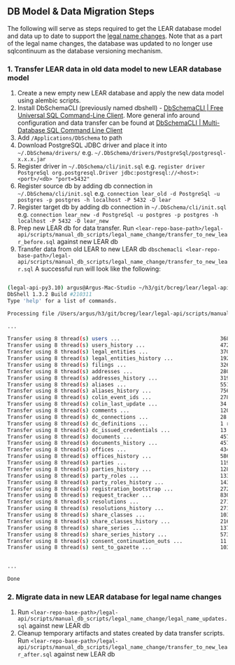 
## DB Model & Data Migration Steps
The following will serve as steps required to get the LEAR database model and data up to date to support the [legal name changes](https://app.zenhub.com/workspaces/entities-team-space-6143567664fb320019b81f39/issues/gh/bcgov/entity/15527).  Note that as a part of the legal name changes, the database was updated to no longer use sqlcontinuum as the database versioning mechanism.

### 1. Transfer LEAR data in old data model to new LEAR database model
1. Create a new empty new LEAR database and apply the new data model using alembic scripts.
2. Install DbSchemaCLI (previously named dbshell) -  [DbSchemaCLI | Free Universal SQL Command-Line Client](https://dbschema.com/dbschemacli.html). More general info around configuration and data transfer can be found at [DbSchemaCLI | Multi-Database SQL Command Line Client](https://dbschema.com/documentation/dbschemacli.html)
3. Add `/Applications/DbSchema` to path
4. Download PostgreSQL JDBC driver and place it into `~/.DbSchema/drivers/` e.g. `~/.DbSchema/drivers/PostgreSql/postgresql-x.x.x.jar`
4. Register driver in `~/.DbSchema/cli/init.sql` e.g. `register driver PostgreSql org.postgresql.Driver jdbc:postgresql://<host>:<port>/<db> "port=5432"`
5. Register source db by adding db connection in  `~/.DbSchema/cli/init.sql`
   e.g. `connection lear_old -d PostgreSql -u postgres -p postgres -h localhost -P 5432 -D lear`
6. Register target db by adding db connection in  `~/.DbSchema/cli/init.sql`
   e.g. `connection lear_new -d PostgreSql -u postgres -p postgres -h localhost -P 5432 -D lear_new`
7. Prep new LEAR db for data transfer.
   Run `<lear-repo-base-path>/legal-api/scripts/manual_db_scripts/legal_name_change/transfer_to_new_lear_before.sql` against new LEAR db
8. Transfer data from old LEAR to new LEAR db
   `dbschemacli <lear-repo-base-path>/legal-api/scripts/manual_db_scripts/legal_name_change/transfer_to_new_lear.sql`
   A successful run will look like the following:
``` bash

(legal-api-py3.10) argus@Argus-Mac-Studio ~/h3/git/bcreg/lear/legal-api (feature-legal-name) $ dbshell /Users/argus/h3/git/bcreg/lear/legal-api/scripts/manual_db_scripts/legal_name_change/transfer_to_new_lear.sql
DbShell 1.3.2 Build #210311
Type 'help' for a list of commands.

Processing file /Users/argus/h3/git/bcreg/lear/legal-api/scripts/manual_db_scripts/legal_name_change/transfer_to_new_lear.sql

...

Transfer using 8 thread(s) users ...                                368 rows in 00:01. Reader waited 00:00, writer 00:08.
Transfer using 8 thread(s) users_history ...                        472 rows in 00:01. Reader waited 00:00, writer 00:08.
Transfer using 8 thread(s) legal_entities ...                       3707 rows in 00:01. Reader waited 00:00, writer 00:08.
Transfer using 8 thread(s) legal_entities_history ...               19232 rows in 00:01. Reader waited 00:00, writer 00:09.
Transfer using 8 thread(s) filings ...                              32674 rows in 00:02. Reader waited 00:00, writer 00:09.
Transfer using 8 thread(s) addresses ...                            28079 rows in 00:01. Reader waited 00:00, writer 00:08.
Transfer using 8 thread(s) addresses_history ...                    31928 rows in 00:01. Reader waited 00:00, writer 00:08.
Transfer using 8 thread(s) aliases ...                              551 rows in 00:01. Reader waited 00:00, writer 00:08.
Transfer using 8 thread(s) aliases_history ...                      756 rows in 00:01. Reader waited 00:00, writer 00:08.
Transfer using 8 thread(s) colin_event_ids ...                      27857 rows in 00:01. Reader waited 00:00, writer 00:08.
Transfer using 8 thread(s) colin_last_update ...                    34 rows in 00:01. Reader waited 00:00, writer 00:08.
Transfer using 8 thread(s) comments ...                             1205 rows in 00:01. Reader waited 00:00, writer 00:08.
Transfer using 8 thread(s) dc_connections ...                       28 rows in 00:01. Reader waited 00:00, writer 00:08.
Transfer using 8 thread(s) dc_definitions ...                       1 rows in 00:01. Reader waited 00:00, writer 00:08.
Transfer using 8 thread(s) dc_issued_credentials ...                13 rows in 00:01. Reader waited 00:00, writer 00:08.
Transfer using 8 thread(s) documents ...                            457 rows in 00:01. Reader waited 00:00, writer 00:08.
Transfer using 8 thread(s) documents_history ...                    457 rows in 00:01. Reader waited 00:00, writer 00:08.
Transfer using 8 thread(s) offices ...                              4347 rows in 00:01. Reader waited 00:00, writer 00:08.
Transfer using 8 thread(s) offices_history ...                      5863 rows in 00:01. Reader waited 00:00, writer 00:08.
Transfer using 8 thread(s) parties ...                              11901 rows in 00:01. Reader waited 00:00, writer 00:08.
Transfer using 8 thread(s) parties_history ...                      12828 rows in 00:01. Reader waited 00:00, writer 00:08.
Transfer using 8 thread(s) party_roles ...                          13307 rows in 00:01. Reader waited 00:00, writer 00:08.
Transfer using 8 thread(s) party_roles_history ...                  14360 rows in 00:01. Reader waited 00:00, writer 00:08.
Transfer using 8 thread(s) registration_bootstrap ...               2722 rows in 00:01. Reader waited 00:00, writer 00:08.
Transfer using 8 thread(s) request_tracker ...                      830 rows in 00:01. Reader waited 00:00, writer 00:08.
Transfer using 8 thread(s) resolutions ...                          271 rows in 00:01. Reader waited 00:00, writer 00:08.
Transfer using 8 thread(s) resolutions_history ...                  271 rows in 00:01. Reader waited 00:00, writer 00:08.
Transfer using 8 thread(s) share_classes ...                        1037 rows in 00:02. Reader waited 00:00, writer 00:08.
Transfer using 8 thread(s) share_classes_history ...                2166 rows in 00:01. Reader waited 00:00, writer 00:08.
Transfer using 8 thread(s) share_series ...                         137 rows in 00:01. Reader waited 00:00, writer 00:08.
Transfer using 8 thread(s) share_series_history ...                 573 rows in 00:01. Reader waited 00:00, writer 00:08.
Transfer using 8 thread(s) consent_continuation_outs ...            11 rows in 00:01. Reader waited 00:00, writer 00:08.
Transfer using 8 thread(s) sent_to_gazette ...                      1038 rows in 00:01. Reader waited 00:00, writer 00:08.


...

Done

```

### 2. Migrate data in new LEAR database for legal name changes

1. Run `<lear-repo-base-path>/legal-api/scripts/manual_db_scripts/legal_name_change/legal_name_updates.sql` against new LEAR db
2. Cleanup temporary artifacts and states created by data transfer scripts.
   Run `<lear-repo-base-path>/legal-api/scripts/manual_db_scripts/legal_name_change/transfer_to_new_lear_after.sql` against new LEAR db

